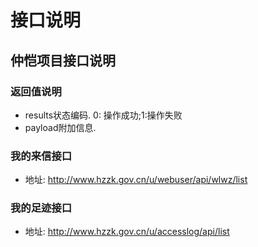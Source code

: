 # 接口说明
## 仲恺项目接口说明
### 返回值说明
- results状态编码. 0: 操作成功;1:操作失败
- payload附加信息. 

### 我的来信接口
- 地址: http://www.hzzk.gov.cn/u/webuser/api/wlwz/list
### 我的足迹接口
- 地址: http://www.hzzk.gov.cn/u/accesslog/api/list
